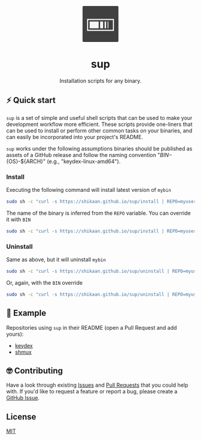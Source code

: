 
<p align="center">
  <img width="96" height="96" src="./docs/96x96.png" alt="logo">
</p>

<h1 align="center">sup</h1>

<p align="center">
Installation scripts for any binary.
</p>

## ⚡️ Quick start

`sup` is a set of simple and useful shell scripts that can be used to make your development workflow more efficient. These scripts provide one-liners that can be used to install or perform other common tasks on your binaries, and can easily be incorporated into your project's README.

`sup` works under the following assumptions binaries should be published as assets of a GitHub release and follow the naming convention "${BIN}-${OS}-${ARCH}" (e.g., "keydex-linux-amd64").

### Install

Executing the following command will install latest version of `mybin`

```sh
sudo sh -c "curl -s https://shikaan.github.io/sup/install | REPO=myuser/mybin sh -"
```

The name of the binary is inferred from the `REPO` variable. You can override it with `BIN`

```sh
sudo sh -c "curl -s https://shikaan.github.io/sup/install | REPO=myuser/myrepo BIN=mybin sh -"
```

### Uninstall

Same as above, but it will uninstall `mybin`

```sh
sudo sh -c "curl -s https://shikaan.github.io/sup/uninstall | REPO=myuser/mybin sh -"
```

Or, again, with the `BIN` override

```sh
sudo sh -c "curl -s https://shikaan.github.io/sup/uninstall | REPO=myuser/myrepo BIN=mybin sh -"
```

## 📝 Example

Repositories using `sup` in their README (open a Pull Request and add yours):

 * [keydex](http://github.com/shikaan/keydex)
 * [shmux](http://github.com/shikaan/shmux)

## 🤓 Contributing

Have a look through existing [Issues](https://github.com/shikaan/sup/issues) and [Pull Requests](https://github.com/shikaan/sup/pulls) that you could help with. If you'd like to request a feature or report a bug, please create a [GitHub Issue](https://github.com/shikaan/sup/issues).

## License

[MIT](./LICENSE)
